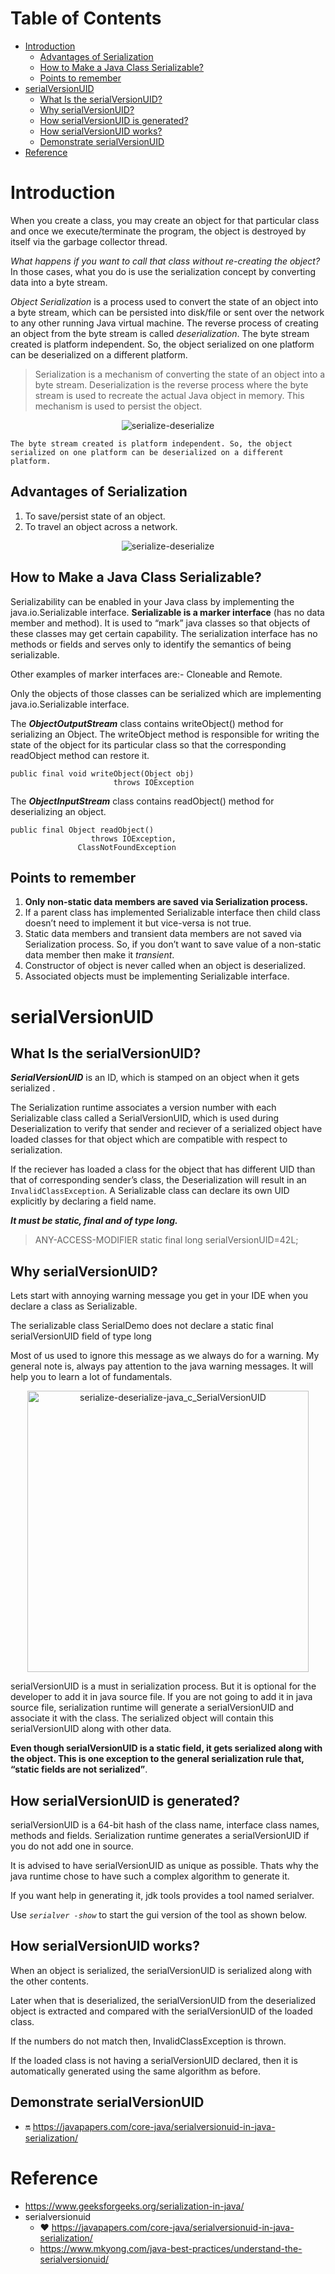 Table of Contents
=================
   * [Introduction](#introduction)
      * [Advantages of Serialization](#advantages-of-serialization)
      * [How to Make a Java Class Serializable?](#how-to-make-a-java-class-serializable)
      * [Points to remember](#points-to-remember)
   * [serialVersionUID](#serialversionuid)
      * [What Is the serialVersionUID?](#what-is-the-serialversionuid)
      * [Why serialVersionUID?](#why-serialversionuid)
      * [How serialVersionUID is generated?](#how-serialversionuid-is-generated)
      * [How serialVersionUID works?](#how-serialversionuid-works)
      * [Demonstrate serialVersionUID](#demonstrate-serialversionuid)
   * [Reference](#reference)


#   Introduction

When you create a class, you may create an object for that particular class and once we execute/terminate the program, the object is destroyed by itself via the garbage collector thread.

_What happens if you want to call that class without re-creating the object?_ In those cases, what you do is use the serialization concept by converting data into a byte stream.

*Object Serialization* is a process used to convert the state of an object into a byte stream, which can be persisted into disk/file or sent over the network to any other running Java virtual machine. The reverse process of creating an object from the byte stream is called *deserialization*. The byte stream created is platform independent. So, the object serialized on one platform can be deserialized on a different platform.


>   Serialization is a mechanism of converting the state of an object into a byte stream. Deserialization is the reverse process where the byte stream is used to recreate the actual Java object in memory. This mechanism is used to persist the object.


<p align="center"> 
    <img src="../ResourcesFiles/Concepts/serialize-deserialize-java_a.png" alt="serialize-deserialize">
 </p>

 `The byte stream created is platform independent. So, the object serialized on one platform can be deserialized on a different platform.`


 ## Advantages of Serialization
1. To save/persist state of an object.
2. To travel an object across a network.

<p align="center"> 
    <img src="../ResourcesFiles/Concepts/serialize-deserialize-java_b.jpg" alt="serialize-deserialize">
 </p>



## How to Make a Java Class Serializable?
Serializability can be enabled in your Java class by implementing the java.io.Serializable interface. **Serializable is a marker interface** (has no data member and method). It is used to “mark” java classes so that objects of these classes may get certain capability. The serialization interface has no methods or fields and serves only to identify the semantics of being serializable.

Other examples of marker interfaces are:- Cloneable and Remote.

Only the objects of those classes can be serialized which are implementing java.io.Serializable interface.


The _**ObjectOutputStream**_ class contains writeObject() method for serializing an Object.
The writeObject method is responsible for writing the state of the object for its particular class so that the corresponding readObject method can restore it. 
```
public final void writeObject(Object obj)
                       throws IOException
```
The _**ObjectInputStream**_ class contains readObject() method for deserializing an object.
```
public final Object readObject()
                  throws IOException,
               ClassNotFoundException
```


## Points to remember
1. **Only non-static data members are saved via Serialization process.**
2. If a parent class has implemented Serializable interface then child class doesn’t need to implement it but vice-versa is not true.
3. Static data members and transient data members are not saved via Serialization process. So, if you don’t want to save value of a non-static data member then make it *transient*.
4. Constructor of object is never called when an object is deserialized.
5. Associated objects must be implementing Serializable interface.

# serialVersionUID
## What Is the serialVersionUID?

**_SerialVersionUID_** is an ID, which is stamped on an object when it gets serialized . 

The Serialization runtime associates a version number with each Serializable class called a SerialVersionUID, which is used during Deserialization to verify that sender and reciever of a serialized object have loaded classes for that object which are compatible with respect to serialization. 


If the reciever has loaded a class for the object that has different UID than that of corresponding sender’s class, the Deserialization will result in an `InvalidClassException`. A Serializable class can declare its own UID explicitly by declaring a field name.

_**It must be static, final and of type long.**_
> ANY-ACCESS-MODIFIER static final long serialVersionUID=42L;

<!-- If a serializable class doesn’t _explicitly_ declare a serialVersionUID, then the serialization runtime will calculate a default one for that class based on various aspects of class like usually with the hashcode of the object, as described in Java Object Serialization Specification. 

However it is strongly recommended that all serializable classes explicitly declare serialVersionUID value, since its computation is highly sensitive to class details that may vary depending on compiler implementations, any change in class or using different id may affect the serialized data.

It is also recommended to use private modifier for UID since it is not useful as inherited member. -->


## Why serialVersionUID?

Lets start with annoying warning message you get in your IDE when you declare a class as Serializable.

The serializable class SerialDemo does not declare a static final serialVersionUID field of type long

Most of us used to ignore this message as we always do for a warning. My general note is, always pay attention to the java warning messages. It will help you to learn a lot of fundamentals.

<p align="center"> 
    <img width="450" src="../ResourcesFiles/Concepts/serialize-deserialize-java_c_SerialVersionUID.png" alt="serialize-deserialize-java_c_SerialVersionUID">
 </p>

serialVersionUID is a must in serialization process. But it is optional for the developer to add it in java source file. If you are not going to add it in java source file, serialization runtime will generate a serialVersionUID and associate it with the class. The serialized object will contain this serialVersionUID along with other data.

**Even though serialVersionUID is a static field, it gets serialized along with the object. This is one exception to the general serialization rule that, “static fields are not serialized”**.


## How serialVersionUID is generated?

serialVersionUID is a 64-bit hash of the class name, interface class names, methods and fields. Serialization runtime generates a serialVersionUID if you do not add one in source.

It is advised to have serialVersionUID as unique as possible. Thats why the java runtime chose to have such a complex algorithm to generate it.

If you want help in generating it, jdk tools provides a tool named serialver. 

Use *`serialver -show`* to start the gui version of the tool as shown below.


## How serialVersionUID works?
When an object is serialized, the serialVersionUID is serialized along with the other contents.

Later when that is deserialized, the serialVersionUID from the deserialized object is extracted and compared with the serialVersionUID of the loaded class.

If the numbers do not match then, InvalidClassException is thrown.

If the loaded class is not having a serialVersionUID declared, then it is automatically generated using the same algorithm as before.



## Demonstrate serialVersionUID

- :on:  https://javapapers.com/core-java/serialversionuid-in-java-serialization/


<!-- ### serialver
The serialver is a tool that comes with JDK. It is used to get serialVersionUID number for Java classes.
You can run the following command to get serialVersionUID

>   serialver [-classpath classpath] [-show] [classname…] -->





#   Reference
- https://www.geeksforgeeks.org/serialization-in-java/
- serialversionuid
    -   :heart: https://javapapers.com/core-java/serialversionuid-in-java-serialization/
    -   https://www.mkyong.com/java-best-practices/understand-the-serialversionuid/